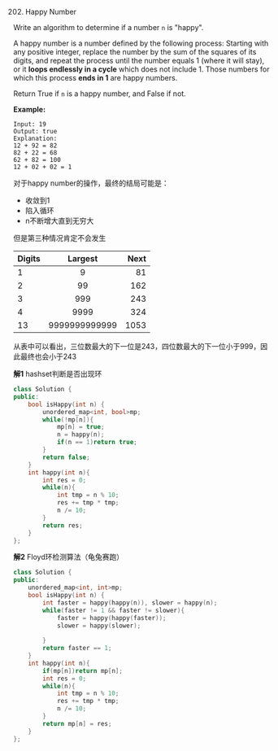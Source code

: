 202. Happy Number

Write an algorithm to determine if a number `n` is "happy".

A happy number is a number defined by the following process: Starting with any positive integer, replace the number by the sum of the squares of its digits, and repeat the process until the number equals 1 (where it will stay), or it **loops endlessly in a cycle** which does not include 1. Those numbers for which this process **ends in 1** are happy numbers.

Return True if `n` is a happy number, and False if not.

**Example:** 

```
Input: 19
Output: true
Explanation: 
12 + 92 = 82
82 + 22 = 68
62 + 82 = 100
12 + 02 + 02 = 1
```

对于happy number的操作，最终的结局可能是：

+ 收敛到1
+ 陷入循环
+ n不断增大直到无穷大

但是第三种情况肯定不会发生

| Digits |    Largest    | Next |
| ------ | :-----------: | ---: |
| 1      |       9       |   81 |
| 2      |      99       |  162 |
| 3      |      999      |  243 |
| 4      |     9999      |  324 |
| 13     | 9999999999999 | 1053 |

从表中可以看出，三位数最大的下一位是243，四位数最大的下一位小于999，因此最终也会小于243

**解1**	hashset判断是否出现环

```c++
class Solution {
public:
    bool isHappy(int n) {
        unordered_map<int, bool>mp;
        while(!mp[n]){
            mp[n] = true;
            n = happy(n);
            if(n == 1)return true;
        }
        return false;
    }
    int happy(int n){
        int res = 0;
        while(n){
            int tmp = n % 10;
            res += tmp * tmp;
            n /= 10;
        }
        return res;
    }
};
```

**解2**	Floyd环检测算法（龟兔赛跑）

```c++
class Solution {
public:
    unordered_map<int, int>mp;
    bool isHappy(int n) {
        int faster = happy(happy(n)), slower = happy(n);
        while(faster != 1 && faster != slower){
            faster = happy(happy(faster));
            slower = happy(slower);
            
        }
        return faster == 1;
    }
    int happy(int n){
        if(mp[n])return mp[n];
        int res = 0;
        while(n){
            int tmp = n % 10;
            res += tmp * tmp;
            n /= 10;
        }
        return mp[n] = res;
    }
};
```



